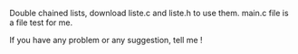 ﻿Double chained lists, download liste.c and liste.h to use them.
main.c file is a file test for me.
 
If you have any problem or any suggestion, tell me !
